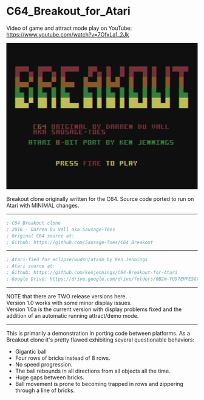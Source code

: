 # C64_Breakout_for_Atari

Video of game and attract mode play on YouTube:  https://www.youtube.com/watch?v=7OfxLa1_2Jk

[![BreakoutTitleScreen](https://github.com/kenjennings/C64-Breakout-for-Atari/blob/master/BreakoutTitleScreen.png)](#features)

Breakout clone originally written for the C64. Source code ported to run on Atari with MINIMAL changes.

---

```asm
; C64 Breakout clone
; 2016 - Darren Du Vall aka Sausage-Toes
; Original C64 source at: 
; Github: https://github.com/Sausage-Toes/C64_Breakout
```

---

```asm
; Atari-fied for eclipse/wudsn/atasm by Ken Jennings
; Atari source at:
; Github: https://github.com/kenjennings/C64-Breakout-for-Atari
; Google Drive: https://drive.google.com/drive/folders/0B2m-YU97EHFESGVkTXp3WUdKUGM
```

---

NOTE that there are TWO release versions here.  
Version 1.0 works with some minor display issues.  
Version 1.0a is the current version with display problems fixed and the addition of an automatic running attract/demo mode. 

---

This is primarily a demonstration in porting code between platforms.  As a Breakout clone it's pretty flawed exhibiting several questionable behaviors:
- Gigantic ball 
- Four rows of bricks instead of 8 rows. 
- No speed progression. 
- The ball rebounds in all directions from all objects all the time.
- Huge gaps between bricks.
- Ball movement is prone to becoming trapped in rows and zippering through a line of bricks.
